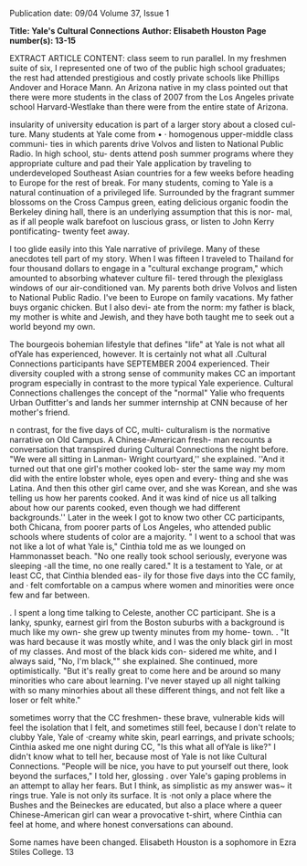 Publication date: 09/04
Volume 37, Issue 1

**Title: Yale's Cultural Connections**
**Author: Elisabeth Houston**
**Page number(s): 13-15**

EXTRACT ARTICLE CONTENT:
class seem to run parallel. In my freshmen 
suite of six, I represented one of two of the 
public high school graduates; the rest had 
attended prestigious and costly private 
schools like Phillips Andover and Horace 
Mann. An Arizona native in my class pointed 
out that there were more students in the class 
of 2007 from the Los Angeles private school 
Harvard-Westlake than there were from the 
entire state of Arizona. 

insularity of university education is 
part of a larger story about a closed cul-
ture. Many students at Yale come from 
• 
· homogenous upper-middle class communi-
ties in which parents drive Volvos and listen 
to National Public Radio. In high school, stu-
dents attend posh summer programs where 
they appropriate culture and pad their Yale 
application by traveling to underdeveloped 
Southeast Asian countries for a few weeks 
before heading to Europe for the rest of 
break. For many students, coming to Yale is a 
natural continuation of a privileged life. 
Surrounded by the fragrant summer blossoms 
on the Cross Campus green, eating delicious 
organic foodin the Berkeley dining hall, there 
is an underlying assumption that this is nor-
mal, as if all people walk barefoot on luscious 
grass, or listen to John Kerry pontificating-
twenty feet away. 

I too glide easily into this Yale narrative 
of privilege. Many of these anecdotes tell part 
of my story. When I was fifteen I traveled to 
Thailand for four thousand dollars to engage 
in a "cultural exchange program," which 
amounted to absorbing whatever culture fil-
tered through the plexiglass windows of our 
air-conditioned van. My parents both drive 
Volvos and listen to National Public Radio. 
I've been to Europe on family vacations. My 
father buys organic chicken. But I also devi-
ate from the norm: my father is black, my 
mother is white and Jewish, and they have 
both taught me to seek out a world beyond 
my own. 

The bourgeois bohemian lifestyle that 
defines "life" at Yale is not what all ofYale has 
experienced, however. It is certainly not what 
all .Cultural Connections participants have 
SEPTEMBER 2004 
experienced. Their diversity coupled with a 
strong sense of community makes CC an 
important program 
especially in contrast to 
the more typical Yale experience. Cultural 
Connections challenges the concept of the 
"normal" 
Yalie 
who 
frequents 
Urban 
Outfitter's and lands her summer internship 
at CNN because of her mother's friend. 

n contrast, for the five days of CC, multi-
culturalism is the normative narrative on 
Old Campus. A Chinese-American fresh-
man recounts a conversation that transpired 
during Cultural Connections the night 
before. "We were all sitting in Lanman-
Wright courtyard,'' she explained. ''And it 
turned out that one girl's mother cooked lob-
ster the same way my mom did with the 
entire lobster whole, eyes open and every-
thing and she was Latina. And then this 
other girl came over, and she was Korean, and 
she was telling us how her parents cooked. 
And it was kind of nice 
us all talking about 
how our parents cooked, even though we had 
different backgrounds.'' Later in the week I 
got to know two other CC participants, both 
Chicana, from poorer parts of Los Angeles, 
who attended public schools where students 
of color are a majority. " I went to a school 
that was not like a lot of what Yale is," 
Cinthia told me as 
we lounged on 
Hammonasset beach. "No one really took 
school seriously, everyone was sleeping -all the 
time, no one really cared." It is a testament to 
Yale, or at least CC, that Cinthia blended eas-
ily for those five days into the CC family, and · 
felt comfortable on a campus where women 
and minorities were once few and far 
between. 

. 
I spent a long time talking to Celeste, 
another CC participant. She is a lanky, 
spunky, earnest girl from the Boston suburbs 
with a background is much like my own-
she grew up twenty minutes from my home-
town. . "It was hard because it was mostly 
white, and I was the only black girl in most of 
my classes. And most of the black kids con-
sidered me white, and I always said, "No, I'm 
black,"" she explained. She continued, more 
optimistically. "But it's really great to come 
here and be around so many minorities who 
care about learning. I've never stayed up all 
night talking with so many minorhies about 
all these different things, and not felt like a 
loser or felt white." 

sometimes worry that the CC freshmen-
these brave, vulnerable kids 
will feel the 
isolation that I felt, and sometimes still feel, 
because I don't relate to clubby Yale, Yale of 
·creamy white skin, pearl earrings, and private 
schools; Cinthia asked me one night during 
CC, "Is this what all ofYale is like?" I didn't 
know what to tell her, because most of Yale is 
not like Cultural Connections. "People will 
be nice, you have to put yourself out there, 
look beyond the surfaces," I told her, glossing . 
over Yale's gaping problems in an attempt to 
allay her fears. But I think, as simplistic as my 
answer was~ it rings true. Yale is not only its 
surface. It is ·not only a place where the 
Bushes and the Beineckes are educated, but 
also a place where a queer Chinese-American 
girl can wear a provocative t-shirt, where 
Cinthia can feel at home, and where honest 
conversations can abound. 

Some names have been changed. 
Elisabeth Houston is a sophomore in Ezra 
Stiles College. 
13